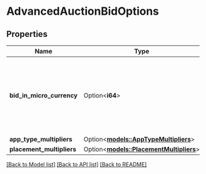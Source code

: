 # AdvancedAuctionBidOptions

## Properties

Name | Type | Description | Notes
------------ | ------------- | ------------- | -------------
**bid_in_micro_currency** | Option<**i64**> | Bid price in micro currency. A value of 0 will stop distribution for this item in `MAX_BID` ad groups in `CATALOG_SALES` campaigns. A value of `null` will fallback to the ad group's `bid_in_micro_currency`. | [optional]
**app_type_multipliers** | Option<[**models::AppTypeMultipliers**](AppTypeMultipliers.md)> |  | [optional]
**placement_multipliers** | Option<[**models::PlacementMultipliers**](PlacementMultipliers.md)> |  | [optional]

[[Back to Model list]](../README.md#documentation-for-models) [[Back to API list]](../README.md#documentation-for-api-endpoints) [[Back to README]](../README.md)


